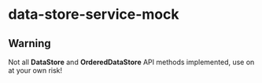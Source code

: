 # data-store-service-mock

## Warning
Not all **DataStore** and **OrderedDataStore** API methods implemented, use on at your own risk!
